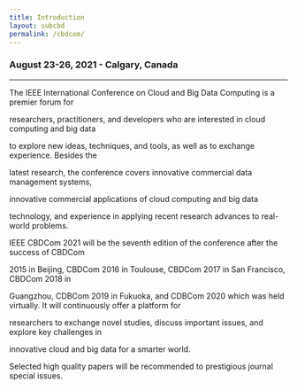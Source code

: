 ```yaml
---
title: Introduction
layout: subcbd
permalink: /cbdcom/
---
```


</div>
<h3>August 23-26, 2021 - Calgary, Canada
</h3>
<hr/>
<p>The IEEE International Conference on Cloud and Big Data Computing is a premier forum for

researchers, practitioners, and developers who are interested in cloud computing and big data

to explore new ideas, techniques, and tools, as well as to exchange experience. Besides the

latest research, the conference covers innovative commercial data management systems,

innovative commercial applications of cloud computing and big data

technology, and experience in applying recent research advances to real-world problems.
</p><p>
 

IEEE CBDCom 2021 will be the seventh edition of the conference after the success of CBDCom

2015 in Beijing, CBDCom 2016 in Toulouse, CBDCom 2017 in San Francisco, CBDCom 2018 in

Guangzhou, CDBCom 2019 in Fukuoka, and CDBCom 2020 which was held virtually. It will continuously offer a platform for

researchers to exchange novel studies, discuss important issues, and explore key challenges in

innovative cloud and big data for a smarter world.

 
</p><p>
 
 
</p><p>
 

 

Selected high quality papers will be recommended to prestigious journal special issues.

 
</p>
